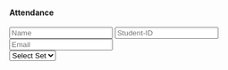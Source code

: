 <html>
<head>
<title>Attendance</title>
<link rel="stylesheet" href="style.css">

<meta charset="UFT-8">
<meta name="viewport" content="width=device-width. initial-scale=1.0">
</head>

<body class="bg" >

  <div class="container">
    <form method="post"  name="contact-form" id="form">
      <h4>Attendance</h4>
      <input type="text" class="int" name="Name" required placeholder="Name">
      <input type="text" class="int" name="Student-ID" required placeholder="Student-ID">
      <input type="email" class="int" name="Email" required placeholder="Email">
	  <div class="selection">
		<select name="Set" required value="Select Set">
			<option value="A">Select Set</option>
			<option value="Set A">Set A</option>
			<option value="Set B">Set B</option>
			<input type="date" id="Date" name="Date" value=>

		</select>
		
		</div>
		<div class="reset">
			<a href="Attendance.html"><input type="button" value="Reset" class="Reset"></a>
		</div>
<br>
	<div class="pindutan">
      <input  class="int" type="submit" value="Submit" id="submit"> <a href="table.html"><input class="int" type="button" value="View" id="Reset"></a>
	  </div>
		</form>
	</div>
</body>

<script>
const scriptURL = 'https://script.google.com/macros/s/AKfycbzUn7XF2zs6te4FEuo1xqpVbGCaRNiRsVWEuIoMmH0U8-9b2q36tbmjF29S0MUhGS9ymA/exec'
const form = document.querySelector('#form')

	form.addEventListener('submit', e => {
	e.preventDefault()
	console.log(form)
	fetch(scriptURL, { method: 'POST', body: new FormData(form) })
	.then(response => { alert("submitted successfully, THANK YOU SO MUCH!") })
	.catch(error => alert('Error!', error.message))

} )
///////////////////////////////////////////////////////
var d= new Date()
var yr=d.getFullYear();
var month=d.getMonth()+1
if(month<10){
month='0'+month
}
var date=d.getDate();
if(date<10){
date='0'+date
}
var c_date=yr+"-"+month+"-"+date;
document.getElementById('Date').value=c_date;

</script>

</html>
